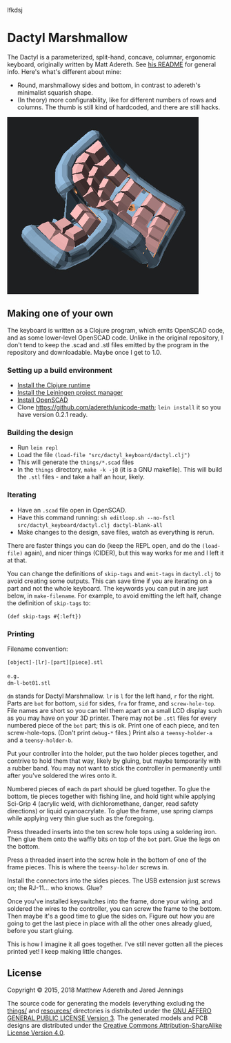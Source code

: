 lfkdsj
# Dactyl Marshmallow
The Dactyl is a parameterized, split-hand, concave, columnar, ergonomic keyboard, originally written by Matt Adereth. See [his README](https://github.com/adereth/dactyl-keyboard#readme) for general info. Here's what's different about mine:

* Round, marshmallowy sides and bottom, in contrast to adereth's minimalist squarish shape.
* (In theory) more configurability, like for different numbers of rows and columns. The thumb is still kind of hardcoded, and there are still hacks.

<img src="https://raw.githubusercontent.com/jaredjennings/dactyl-keyboard/master/resources/concept-shot.jpg" alt="A rendering of the whole keyboard, assembled" />


## Making one of your own

The keyboard is written as a Clojure program, which emits OpenSCAD
code, and as some lower-level OpenSCAD code. Unlike in the original
repository, I don't tend to keep the .scad and .stl files emitted by
the program in the repository and downloadable. Maybe once I get to
1.0.

### Setting up a build environment

* [Install the Clojure runtime](https://clojure.org)
* [Install the Leiningen project manager](http://leiningen.org/)
* [Install OpenSCAD](http://www.openscad.org/)
* Clone https://github.com/adereth/unicode-math; `lein install` it so you have version 0.2.1 ready.

### Building the design

* Run `lein repl`
* Load the file `(load-file "src/dactyl_keyboard/dactyl.clj")`
* This will generate the `things/*.scad` files
* In the `things` directory, `make -k -j8` (it is a GNU makefile). This will build the `.stl` files - and take a half an hour, likely.

### Iterating

* Have an `.scad` file open in OpenSCAD.
* Have this command running: `sh editloop.sh --no-fstl src/dactyl_keyboard/dactyl.clj dactyl-blank-all`
* Make changes to the design, save files, watch as everything is rerun.

There are faster things you can do (keep the REPL open, and do the
`(load-file)` again), and nicer things (CIDER), but this way works for
me and I left it at that.

You can change the definitions of `skip-tags` and `emit-tags` in
`dactyl.clj` to avoid creating some outputs. This can save time if you
are iterating on a part and not the whole keyboard. The keywords you
can put in are just below, in `make-filename`. For example, to avoid
emitting the left half, change the definition of `skip-tags` to:

```
(def skip-tags #{:left})
```

### Printing

Filename convention:

```
[object]-[lr]-[part][piece].stl

e.g.
dm-l-bot01.stl
```

`dm` stands for Dactyl Marshmallow. `lr` is `l` for the left hand, `r`
for the right. Parts are `bot` for bottom, `sid` for sides, `fra` for
frame, and `screw-hole-top`. File names are short so you can tell them
apart on a small LCD display such as you may have on your 3D
printer. There may not be `.stl` files for every numbered piece of the
`bot` part; this is ok. Print one of each piece, and ten
screw-hole-tops. (Don't print `debug-*` files.)  Print also a
`teensy-holder-a` and a `teensy-holder-b`.

Put your controller into the holder, put the two holder pieces
together, and contrive to hold them that way, likely by gluing, but
maybe temporarily with a rubber band. You may not want to stick the
controller in permanently until after you've soldered the wires onto
it.

Numbered pieces of each `dm` part should be glued together. To glue
the bottom, tie pieces together with fishing line, and hold tight
while applying Sci-Grip 4 (acrylic weld, with dichloromethane, danger,
read safety directions) or liquid cyanoacrylate. To glue the frame,
use spring clamps while applying very thin glue such as the foregoing.

Press threaded inserts into the ten screw hole tops using a soldering
iron. Then glue them onto the waffly bits on top of the `bot`
part. Glue the legs on the bottom.

Press a threaded insert into the screw hole in the bottom of one of
the frame pieces. This is where the `teensy-holder` screws in.

Install the connectors into the sides pieces. The USB extension just
screws on; the RJ-11... who knows. Glue?

Once you've installed keyswitches into the frame, done your wiring,
and soldered the wires to the controller, you can screw the frame to
the bottom. Then maybe it's a good time to glue the sides on. Figure
out how you are going to get the last piece in place with all the
other ones already glued, before you start gluing.

This is how I imagine it all goes together. I've still never gotten
all the pieces printed yet! I keep making little changes.

## License

Copyright © 2015, 2018 Matthew Adereth and Jared Jennings

The source code for generating the models (everything excluding the [things/](things/) and [resources/](resources/) directories is distributed under the [GNU AFFERO GENERAL PUBLIC LICENSE Version 3](LICENSE).  The generated models and PCB designs are distributed under the [Creative Commons Attribution-ShareAlike License Version 4.0](LICENSE-models).
